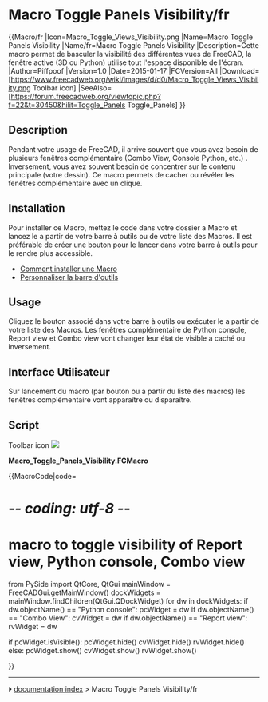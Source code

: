 # Macro Toggle Panels Visibility/fr
{{Macro/fr
|Icon=Macro_Toggle_Views_Visibility.png
|Name=Macro Toggle Panels Visibility
|Name/fr=Macro Toggle Panels Visibility
|Description=Cette macro permet de basculer la visibilité des différentes vues de FreeCAD, la fenêtre active (3D ou Python) utilise tout l'espace disponible de l'écran.
|Author=Piffpoof
|Version=1.0
|Date=2015-01-17
|FCVersion=All
|Download=[https://www.freecadweb.org/wiki/images/d/d0/Macro_Toggle_Views_Visibility.png Toolbar icon]
|SeeAlso=[https://forum.freecadweb.org/viewtopic.php?f=22&t=30450&hilit=Toggle_Panels Toggle_Panels]
}}

## Description

Pendant votre usage de FreeCAD, il arrive souvent que vous avez besoin de plusieurs fenêtres complémentaire (Combo View, Console Python, etc.) . Inversement, vous avez souvent besoin de concentrer sur le contenu principale (votre dessin). Ce macro permets de cacher ou révéler les fenêtres complémentaire avec un clique.

## Installation

Pour installer ce Macro, mettez le code dans votre dossier a Macro et lancez le a partir de votre barre à outils ou de votre liste des Macros. Il est préférable de créer une bouton pour le lancer dans votre barre à outils pour le rendre plus accessible.

-   [Comment installer une Macro](How_to_install_macros/fr.md)
-   [Personnaliser la barre d\'outils ](Customize_Toolbars/fr.md)

## Usage

Cliquez le bouton associé dans votre barre à outils ou exécuter le a partir de votre liste des Macros. Les fenêtres complémentaire de Python console, Report view et Combo view vont changer leur état de visible a caché ou inversement.

## Interface Utilisateur 

Sur lancement du macro (par bouton ou a partir du liste des macros) les fenêtres complémentaire vont apparaître ou disparaître.

## Script

Toolbar icon ![](images/Macro_Toggle_Views_Visibility.png )

**Macro_Toggle_Panels_Visibility.FCMacro**


{{MacroCode|code=
# -*- coding: utf-8 -*-
# macro to toggle visibility of Report view, Python console, Combo view
from PySide import QtCore, QtGui
mainWindow = FreeCADGui.getMainWindow()
dockWidgets = mainWindow.findChildren(QtGui.QDockWidget)
for dw in dockWidgets:
    if dw.objectName() == "Python console":
        pcWidget = dw
    if dw.objectName() == "Combo View":
        cvWidget = dw
    if dw.objectName() == "Report view":
        rvWidget = dw
     
if pcWidget.isVisible():
    pcWidget.hide()
    cvWidget.hide()
    rvWidget.hide()
else:
    pcWidget.show()
    cvWidget.show()
    rvWidget.show()

}}



---
⏵ [documentation index](../README.md) > Macro Toggle Panels Visibility/fr
